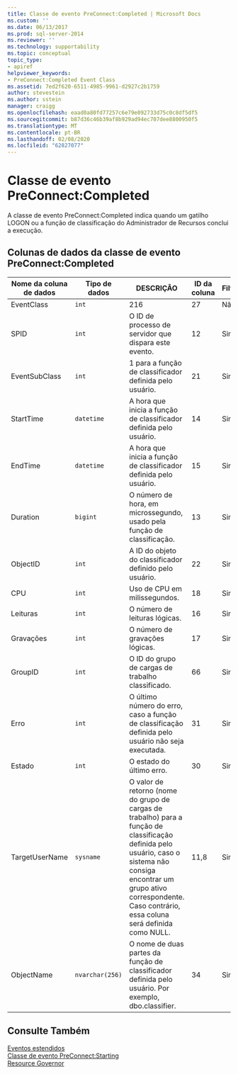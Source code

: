 ```yaml
---
title: Classe de evento PreConnect:Completed | Microsoft Docs
ms.custom: ''
ms.date: 06/13/2017
ms.prod: sql-server-2014
ms.reviewer: ''
ms.technology: supportability
ms.topic: conceptual
topic_type:
- apiref
helpviewer_keywords:
- PreConnect:Completed Event Class
ms.assetid: 7ed2f620-6511-4985-9961-d2927c2b1759
author: stevestein
ms.author: sstein
manager: craigg
ms.openlocfilehash: eaad0a80fd77257c6e79e092733d75c0c8df5df5
ms.sourcegitcommit: b87d36c46b39af8b929ad94ec707dee8800950f5
ms.translationtype: MT
ms.contentlocale: pt-BR
ms.lasthandoff: 02/08/2020
ms.locfileid: "62827077"
---
```

# <a name="preconnectcompleted-event-class"></a>Classe de evento PreConnect:Completed
  A classe de evento PreConnect:Completed indica quando um gatilho LOGON ou a função de classificação do Administrador de Recursos conclui a execução.  
  
## <a name="preconnectcompleted-event-class-data-columns"></a>Colunas de dados da classe de evento PreConnect:Completed  
  
|Nome da coluna de dados|Tipo de dados|DESCRIÇÃO|ID da coluna|Filtrável|  
|----------------------|---------------|-----------------|---------------|----------------|  
|EventClass|`int`|216|27|Não|  
|SPID|`int`|O ID de processo de servidor que dispara este evento.|12|Sim|  
|EventSubClass|`int`|1 para a função de classificador definida pelo usuário.|21|Sim|  
|StartTime|`datetime`|A hora que inicia a função de classificador definida pelo usuário.|14|Sim|  
|EndTime|`datetime`|A hora que inicia a função de classificador definida pelo usuário.|15|Sim|  
|Duration|`bigint`|O número de hora, em microssegundo, usado pela função de classificação.|13|Sim|  
|ObjectID|`int`|A ID do objeto do classificador definido pelo usuário.|22|Sim|  
|CPU|`int`|Uso de CPU em milissegundos.|18|Sim|  
|Leituras|`int`|O número de leituras lógicas.|16|Sim|  
|Gravações|`int`|O número de gravações lógicas.|17|Sim|  
|GroupID|`int`|O ID do grupo de cargas de trabalho classificado.|66|Sim|  
|Erro|`int`|O último número do erro, caso a função de classificação definida pelo usuário não seja executada.|31|Sim|  
|Estado|`int`|O estado do último erro.|30|Sim|  
|TargetUserName|`sysname`|O valor de retorno (nome do grupo de cargas de trabalho) para a função de classificação definida pelo usuário, caso o sistema não consiga encontrar um grupo ativo correspondente. Caso contrário, essa coluna será definida como NULL.|11,8|Sim|  
|ObjectName|`nvarchar(256)`|O nome de duas partes da função de classificador definida pelo usuário. Por exemplo, dbo.classifier.|34|Sim|  
  
## <a name="see-also"></a>Consulte Também  
 [Eventos estendidos](../extended-events/extended-events.md)   
 [Classe de evento PreConnect:Starting](preconnect-starting-event-class.md)   
 [Resource Governor](../resource-governor/resource-governor.md)  
  
  
